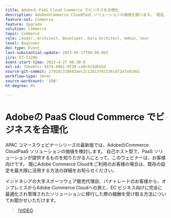 ```yaml
---
title: Adobeの PaaS Cloud Commerce でビジネスを合理化
description: AdobeのCommerce CloudPaaS ソリューションの価値を調べます。 現在、自己ホスト型で、PaaS ソリューションの機能を知りたがっている方には、このウェビナーをご利用ください。
feature-set: Commerce
feature: Upgrade
solution: Commerce
topic: Commerce
role: Leader, Architect, Developer, Data Architect, Admin, User
level: Beginner
doc-type: Event
last-substantial-update: 2023-05-17T00:00:00Z
jira: KT-13206
event-start-time: 2023-4-27 08:30-8
exl-id: 7dea9fcc-9574-40b1-9f30-ca0c915dbb5d
source-git-commit: 1792dc318643aec2c12613f621361d72a7a918b1
workflow-type: tm+mt
source-wordcount: '156'
ht-degree: 0%

---
```


# Adobeの PaaS Cloud Commerce でビジネスを合理化

APAC コマースウェビナーシリーズの最新版では、AdobeのCommerce CloudPaaS ソリューションの価値を検討します。 自己ホスト型で、PaaS ソリューションが提供するものを知りたがる人にとって、このウェビナーは、お客様向けです。 既にAdobe Commerce Cloudをご利用のお客様の場合は、既存の設定を最大限に活用する方法の詳細をお知らせください。

インドネシアの大手スポーツウェア販売代理店、パナトレードのお客様から、オンプレミスからAdobe Commerce Cloudへの旅と、EC ビジネス向けに完全に最適化され管理されたソリューションに移行した際の報酬を受け取る方法についてお聞かせいただけます。

>[!VIDEO](https://video.tv.adobe.com/v/3419132/?learn=on)
